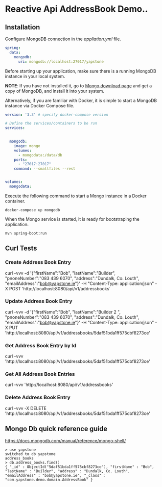 # Reactive Api AddressBook Demo..

## Installation ##

Configure MongoDB connection in the *appliation.yml* file.

```yml
spring:
  data:
    mongodb:
      uri: mongodb://localhost:27017/yapstone
```

Before starting up your application, make sure there is a running MongoDB instance in your local system. 

**NOTE**: If you have not installed it, go to [Mongo download page](ttps://www.mongodb.com/download-center?jmp=nav#community) and get a copy of MongoDB, and install it into your system.

Alternatively, if you are familiar with Docker, it is simple to start a MongoDB instance via Docker Compose file.

```yml
version: '3.3' # specify docker-compose version

# Define the services/containers to be run
services:

      
  mongodb: 
    image: mongo 
    volumes:
      - mongodata:/data/db
    ports:
      - "27017:27017"
    command: --smallfiles --rest


volumes:
  mongodata:  
```

Execute the following command to start a Mongo instance in a Docker container.

```
docker-compose up mongodb
```

When the Mongo service is started, it is ready for bootstraping the application.

```
mvn spring-boot:run
```

## Curl Tests ##

### Create Address Book Entry ###

curl -vvv  -d '{"firstName":"Bob", "lastName":"Builder", "pnoneNumber":"083 439 6070", "address":"Dundalk, Co. Louth", "emailAddress":"bob@yapstone.ie"}' -H "Content-Type: application/json" -X POST 'http://localhost:8080/api/v1/addressbooks'

### Update Address Book Entry ###

curl -vvv  -d '{"firstName":"Bob", "lastName":"Builder 2 ", "pnoneNumber":"083 439 6070", "address":"Dundalk, Co. Louth", "emailAddress":"bob@yapstone.ie"}' -H "Content-Type: application/json" -X PUT 'http://localhost:8080/api/v1/addressbooks/5daf51bda1ff575cbf8273ce'

### Get Address Book Entry by Id ###

curl -vvv  'http://localhost:8080/api/v1/addressbooks/5daf51bda1ff575cbf8273ce'


### Get All Address Book Entries ###

curl -vvv  'http://localhost:8080/api/v1/addressbooks'

### Delete Address Book Entry ###

curl -vvv -X DELETE 'http://localhost:8080/api/v1/addressbooks/5daf51bda1ff575cbf8273ce'



## Mongo Db quick reference guide ##

https://docs.mongodb.com/manual/reference/mongo-shell/

```
> use yapstone
switched to db yapstone
address_books
> db.address_books.find()
{ "_id" : ObjectId("5daf51bda1ff575cbf8273ce"), "firstName" : "Bob", "lastName" : "Builder", "address" : "Dundalk, Co. Louth", "emailAddress" : "bob@yapstone.ie", "_class" : "com.yapstone.demo.domain.AddressBook" }
```





